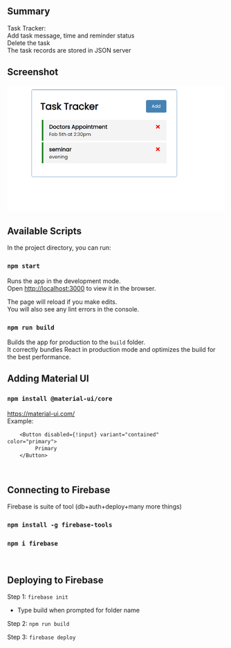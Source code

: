 ## Summary
Task Tracker:\
Add task message, time and reminder status\
Delete the task\
The task records are stored in JSON server
<br>

## Screenshot

![image](Screen.png)
<br>

## Available Scripts

In the project directory, you can run:

### `npm start`

Runs the app in the development mode.\
Open [http://localhost:3000](http://localhost:3000) to view it in the browser.

The page will reload if you make edits.\
You will also see any lint errors in the console.


### `npm run build`

Builds the app for production to the `build` folder.\
It correctly bundles React in production mode and optimizes the build for the best performance.
<br>

## Adding Material UI

### `npm install @material-ui/core`
https://material-ui.com/
<br>
Example:
```
	<Button disabled={!input} variant="contained"            color="primary">
         Primary
    </Button>
```
<br>

## Connecting to Firebase

Firebase is suite of tool (db+auth+deploy+many more things)

### `npm install -g firebase-tools`

### `npm i firebase`

<br>

## Deploying to Firebase

Step 1:  `firebase init`

- Type build when prompted for folder name

Step 2: `npm run build`

Step 3: `firebase deploy`
